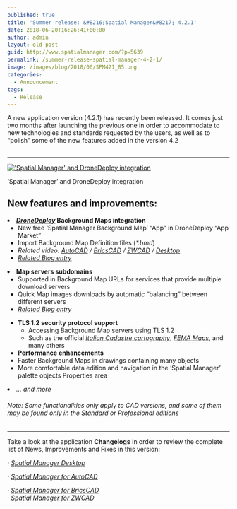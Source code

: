 ```yaml
---
published: true
title: 'Summer release: &#8216;Spatial Manager&#8217; 4.2.1'
date: 2018-06-20T16:26:41+00:00
author: admin
layout: old-post
guid: http://www.spatialmanager.com/?p=5639
permalink: /summer-release-spatial-manager-4-2-1/
image: /images/blog/2018/06/SPM421_85.png
categories:
  - Announcement
tags:
  - Release
---
```

<p>
  A new application version (4.2.1) has recently been released. It comes just two months after launching the previous one in order to accommodate to new technologies and standards requested by the users, as well as to &#8220;polish&#8221; some of the new features added in the version 4.2
</p>

<p>
  <!--more-->
</p>

<h2>
</h2>

* * *

<div>
  <a href="/images/blog/2018/06/SPM421_DroneDeploy.png" target="_blank" rel="nofollow"><img src="/images/blog/2018/06/SPM421_DroneDeploy-1024x576.png" alt="'Spatial Manager' and DroneDeploy integration" width="625" height="352" srcset="/images/blog/2018/06/SPM421_DroneDeploy-1024x576.png 1024w, /images/blog/2018/06/SPM421_DroneDeploy-300x169.png 300w, /images/blog/2018/06/SPM421_DroneDeploy-768x432.png 768w, /images/blog/2018/06/SPM421_DroneDeploy-624x351.png 624w, /images/blog/2018/06/SPM421_DroneDeploy.png 1280w" sizes="(max-width: 625px) 100vw, 625px" /></a>
  
  <p>
    &#8216;Spatial Manager&#8217; and DroneDeploy integration
  </p>
</div>

<h2>
</h2>

<h2>
  <span>New features and improvements:</span>
</h2>

<li>
  <strong><span><a href="http://www.dronedeploy.com/" target="_blank" rel="nofollow"><em>DroneDeploy</em></a></span><span> Background Maps integration</span></strong> <ul>
    <li>
      New free &#8216;Spatial Manager Background Map&#8217; &#8220;App&#8221; in DroneDeploy &#8220;App Market&#8221;
    </li>
    <li>
      Import Background Map Definition files (<i>*.bmd</i>)
    </li>
    <li>
      <em>Related video: <a href="https://youtu.be/ijNKzdyChx0?rel=0" target="_blank" rel="nofollow"><span><span>AutoCAD</span></span></a> / <a href="https://youtu.be/UcXFtTWDGK8?rel=0" target="_blank" rel="nofollow"><span><span>BricsCAD</span></span></a> / <a href="https://youtu.be/nW8kkOOLR6k?rel=0" target="_blank" rel="nofollow"><span><span>ZWCAD</span></span></a><span> / </span><a href="https://youtu.be/CAayAPTijWA?rel=0" target="_blank" rel="nofollow"><span><span><span>Desktop</span></span></span></a></em>
    </li>
    <li>
      <a href="http://www.spatialmanager.com/dronedeploy-integration/" target="_blank" rel="nofollow"><span><em>Related Blog entry</em></span></a>
    </li>
  </ul>
</li>

<li>
  <strong><span>Map servers subdomains</span></strong> <ul>
    <li>
      Supported in Background Map URLs for services that provide multiple download servers
    </li>
    <li>
      Quick Map images downloads by automatic &#8220;balancing&#8221; between different servers
    </li>
    <li>
      <a href="http://www.spatialmanager.com/map_servers_sub-domains/" target="_blank" rel="nofollow"><span><em>Related Blog entry</em></span></a>
    </li>
  </ul>
</li>

  * **<span>TLS 1.2 security protocol support</span>** 
      * Accessing Background Map servers using TLS 1.2
      * Such as the official <span><em><a href="http://www.agenziaentrate.gov.it/wps/content/Nsilib/Nsi/Schede/FabbricatiTerreni/Consultazione+cartografia+catastale/" target="_blank" rel="nofollow">Italian Cadastre cartography</a></em></span>, <a href="https://www.fema.gov/" target="_blank" rel="nofollow"><span><em>FEMA Maps</em></span></a>, and many others
  * **<span>Performance enhancements</span>** 
    <li>
      Faster Background Maps in drawings containing many objects
    </li>
    <li>
      More comfortable data edition and navigation in the &#8216;Spatial Manager&#8217; palette objects Properties area
    </li>
<li>
  <em>&#8230; and more</em>
</li>

###### _Note: Some functionalities only apply to CAD versions, and some of them may be found only in the Standard or Professional editions_

<h2>
</h2>

* * *

Take a look at the application **Changelogs** in order to review the complete list of News, Improvements and Fixes in this version:

_· <a href="http://wiki.spatialmanager.com/index.php/Spatial_Manager_Desktop%E2%84%A2_Changelog" target="_blank" rel="nofollow">Spatial Manager Desktop</a>_
  
 _· <a href="http://wiki.spatialmanager.com/index.php/Spatial_Manager%E2%84%A2_for_AutoCAD_Changelog" target="_blank" rel="nofollow">Spatial Manager for AutoCAD</a>_
  
 _· <a href="http://wiki.spatialmanager.com/index.php/Spatial_Manager%E2%84%A2_for_BricsCAD_Changelog" target="_blank" rel="nofollow">Spatial Manager for BricsCAD<br /> </a>· <a href="http://wiki.spatialmanager.com/index.php/Spatial_Manager%E2%84%A2_for_ZWCAD_Changelog" target="_blank" rel="nofollow">Spatial Manager for ZWCAD</a>_